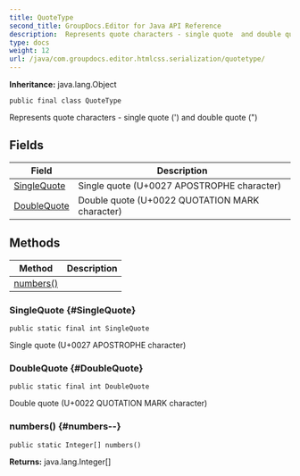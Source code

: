 ```yaml
---
title: QuoteType
second_title: GroupDocs.Editor for Java API Reference
description:  Represents quote characters - single quote  and double quote 
type: docs
weight: 12
url: /java/com.groupdocs.editor.htmlcss.serialization/quotetype/
---
```

**Inheritance:**
java.lang.Object
```
public final class QuoteType
```

Represents quote characters - single quote (') and double quote (")
## Fields

| Field | Description |
| --- | --- |
| [SingleQuote](#SingleQuote) | Single quote (U+0027 APOSTROPHE character) |
| [DoubleQuote](#DoubleQuote) | Double quote (U+0022 QUOTATION MARK character) |
## Methods

| Method | Description |
| --- | --- |
| [numbers()](#numbers--) |  |
### SingleQuote {#SingleQuote}
```
public static final int SingleQuote
```


Single quote (U+0027 APOSTROPHE character)

### DoubleQuote {#DoubleQuote}
```
public static final int DoubleQuote
```


Double quote (U+0022 QUOTATION MARK character)

### numbers() {#numbers--}
```
public static Integer[] numbers()
```




**Returns:**
java.lang.Integer[]
